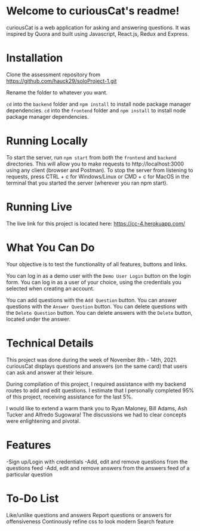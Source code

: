 # Welcome to curiousCat's readme!

curiousCat is a web application for asking and answering questions. It was inspired by Quora and built using Javascript, React.js, Redux and Express.

# Installation

Clone the assessment repository from https://github.com/hauck29/soloProject-1.git

Rename the folder to whatever you want.

`cd` into the `backend` folder and `npm install` to install node package manager dependencies.
`cd` into the `frontend` folder and `npm install` to install node package manager dependencies.

# Running Locally
To start the server, run `npm start` from both the `frontend` and `backend` directories. This will allow you to make requests to http://localhost:3000 using any client (browser and Postman).
To stop the server from listening to requests, press CTRL + c for Windows/Linux or CMD + c for MacOS in the terminal that you started the server (wherever you ran npm start).

# Running Live
The live link for this project is located here: https://cc-4.herokuapp.com/

# What You Can Do
Your objective is to test the functionality of all features, buttons and links.

You can log in as a demo user with the `Demo User Login` button on the login form.
You can log in as a user of your choice, using the credentials you selected when creating an account.

You can add questions with the `Add Question` button.
You can answer questions with the `Answer Question` button.
You can delete questions with the `Delete Question` button.
You can delete answers with the `Delete` button, located under the answer.

# Technical Details
This project was done during the week of November 8th - 14th, 2021.
curiousCat displays questions and answers (on the same card) that users can ask and answer at their leisure.

During compilation of this project, I required assistance with my backend routes to add and edit questions.
I estimate that I personally completed 95% of this project, receiving assistance for the last 5%.

I would like to extend a warm thank you to Ryan Maloney, Bill Adams, Ash Tucker and Alfredo Sugowara!
The discussions we had to clear concepts were enlightening and pivotal.

# Features
-Sign up/Login with credentials
-Add, edit and remove questions from the questions feed
-Add, edit and remove answers from the answers feed of a particular question

# To-Do List
Like/unlike questions and answers
Report questions or answers for offensiveness
Continously refine css to look modern
Search feature
